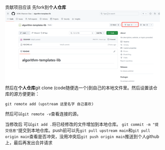 贡献项目应该 先fork到**个人仓库**
![alt text](./image/image.png)
然后在**个人仓库**git clone (code随便选一个)到自己的本地文件里。然后设置该仓库的源方便更新：
```
git remote add (upstream 这里名字 自己喜欢)
```
然后可以`git remote -v`查看连接的源。

当修改后
可以`git add .`将已经修改的文件增加到本地仓库。 `git commit -m "提交信息"`提交到本地仓库。push前可以先`git pull upstream main`和`git pull origin main`查看是否冲突，没用冲突后`git push origin main`推送到个人github上，最后再发出合并请求 